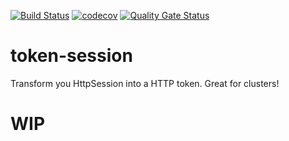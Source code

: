 [![Build Status](https://travis-ci.com/erdanielli/token-session.svg?branch=master)](https://travis-ci.com/erdanielli/token-session)
[![codecov](https://codecov.io/gh/erdanielli/token-session/branch/master/graph/badge.svg)](https://codecov.io/gh/erdanielli/token-session)
[![Quality Gate Status](https://sonarcloud.io/api/project_badges/measure?project=com.github.erdanielli%3Atoken-session-build&metric=alert_status)](https://sonarcloud.io/dashboard?id=com.github.erdanielli%3Atoken-session-build)

# token-session
Transform you HttpSession into a HTTP token. Great for clusters!

# WIP
